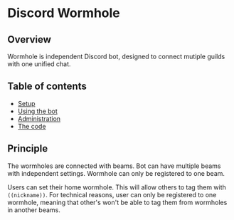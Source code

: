 # Discord Wormhole

## Overview

Wormhole is independent Discord bot, designed to connect mutiple guilds with one unified chat.


## Table of contents

- [Setup](setup.md)
- [Using the bot](commands.md)
- [Administration](administration.md)
- [The code](code.md)


## Principle

The wormholes are connected with beams. Bot can have multiple beams with independent settings. Wormhole can only be registered to one beam.

Users can set their home wormhole. This will allow others to tag them with `((nickname))`. For technical reasons, user can only be registered to one wormhole, meaning that other's won't be able to tag them from wormholes in another beams.
